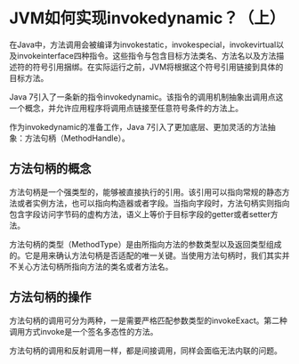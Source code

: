 # JVM如何实现invokedynamic？（上）

在Java中，方法调用会被编译为invokestatic，invokespecial，invokevirtual以及invokeinterface四种指令。这些指令与包含目标方法类名、方法名以及方法描述符的符号引用捆绑。在实际运行之前，JVM将根据这个符号引用链接到具体的目标方法。

Java 7引入了一条新的指令invokedynamic。该指令的调用机制抽象出调用点这一个概念，并允许应用程序将调用点链接至任意符号条件的方法上。

作为invokedynamic的准备工作，Java 7引入了更加底层、更加灵活的方法抽象：方法句柄（MethodHandle）。

## 方法句柄的概念

方法句柄是一个强类型的，能够被直接执行的引用。该引用可以指向常规的静态方法或者实例方法，也可以指向构造器或者字段。当指向字段时，方法句柄实则指向包含字段访问字节码的虚构方法，语义上等价于目标字段的getter或者setter方法。

方法句柄的类型（MethodType）是由所指向方法的参数类型以及返回类型组成的。它是用来确认方法句柄是否适配的唯一关键。当使用方法句柄时，我们其实并不关心方法句柄所指向方法的类名或者方法名。

## 方法句柄的操作

方法句柄的调用可分为两种，一是需要严格匹配参数类型的invokeExact。第二种调用方式invoke是一个签名多态性的方法。

方法句柄的调用和反射调用一样，都是间接调用，同样会面临无法内联的问题。

